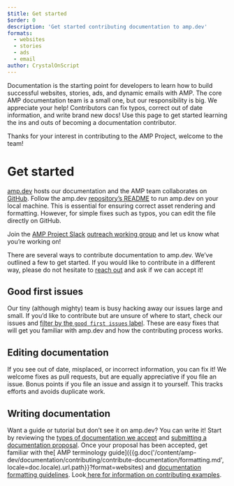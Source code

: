 ```yaml
---
$title: Get started 
$order: 0
description: 'Get started contributing documentation to amp.dev'
formats:
  - websites
  - stories
  - ads
  - email
author: CrystalOnScript
---
```


Documentation is the starting point for developers to learn how to build successful websites, stories, ads, and dynamic emails with AMP. The core AMP documentation team is a small one, but our responsibility is big. We appreciate your help! Contributors can fix typos, correct out of date information, and write brand new docs! Use this page to get started learning the ins and outs of becoming a documentation contributor. 

Thanks for your interest in contributing to the AMP Project, welcome to the team! 

# Get started

[amp.dev](https://amp.dev/) hosts our documentation and the AMP team collaborates on [GitHub](https://github.com/ampproject). Follow the amp.dev [repository’s README](https://github.com/ampproject/amp.dev) to run amp.dev on your local machine. This is essential for ensuring correct asset rendering and formatting. However, for simple fixes such as typos, you can edit the file directly on GitHub.

Join the [AMP Project Slack](https://docs.google.com/forms/d/e/1FAIpQLSd83J2IZA6cdR6jPwABGsJE8YL4pkypAbKMGgUZZriU7Qu6Tg/viewform?fbzx=4406980310789882877) [outreach working group](https://github.com/ampproject/wg-outreach) and let us know what you’re working on! 

There are several ways to contribute documentation to amp.dev. We’ve outlined a few to get started. If you would like to contribute in a different way, please do not hesitate to [reach out](https://github.com/ampproject/wg-outreach) and ask if we can accept it! 

## Good first issues

Our tiny (although mighty) team is busy hacking away our issues large and small. If you’d like to contribute but are unsure of where to start, check our issues and [filter by the `good first issues` label](https://github.com/ampproject/amp.dev/labels/good%20first%20issue). These are easy fixes that will get you familiar with amp.dev and how the contributing process works.

## Editing documentation  

If you see out of date, misplaced, or incorrect information, you can fix it! We welcome fixes as pull requests, but are equally appreciative if you file an issue. Bonus points if you file an issue and assign it to yourself. This tracks efforts and avoids duplicate work.

## Writing documentation  

Want a guide or tutorial but don’t see it on amp.dev? You can write it! Start by reviewing the [types of documentation we accept](https://docs.google.com/document/d/1C3ZyrqybWkL7co0BzC5fkgGjaT1Bv1uvrDYFFmZ26NQ/edit) and [submitting a documentation proposal](https://docs.google.com/document/d/1crPU7KoFYqpXAewYzbQm7RkU7hz-UiYEcqE8cso7Yc4/edit#heading=h.vg7gibbb5yw). Once your proposal has been accepted, get familiar with the[ AMP terminology guide]({{g.doc('/content/amp-dev/documentation/contributing/contribute-documentation/formatting.md', locale=doc.locale).url.path}}?format=websites) and [documentation formatting guidelines](https://docs.google.com/document/d/1esM3fMlh_n8chjAyPYm6ljDjb2j0wjBHUqJuIFAP01g/edit#heading=h.4poc86duk583). Look[ here for information on contributing examples](https://github.com/ampproject/amp.dev/blob/future/contributing/samples.md). 
